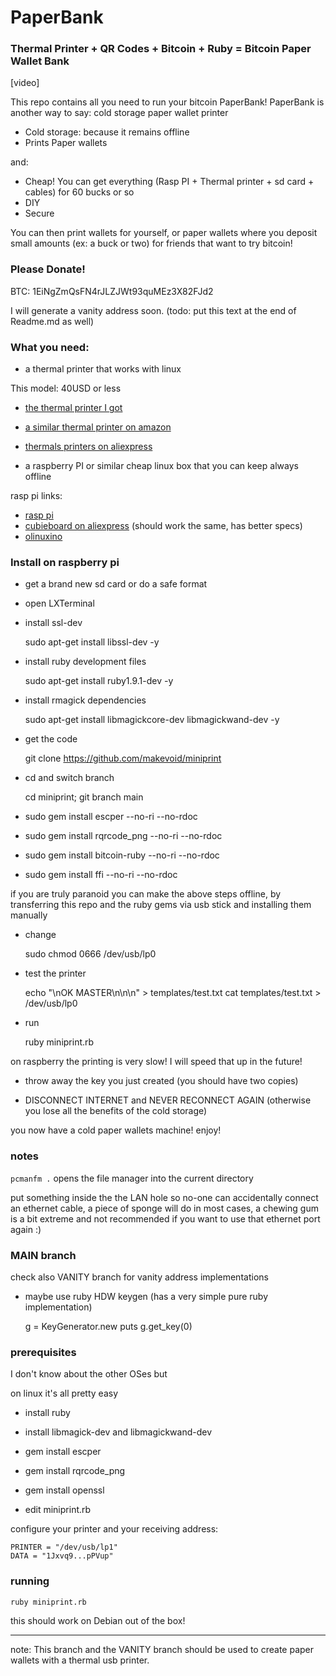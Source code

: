 # PaperBank

### Thermal Printer + QR Codes + Bitcoin + Ruby = Bitcoin Paper Wallet Bank

[video]

This repo contains all you need to run your bitcoin PaperBank!
PaperBank is another way to say: cold storage paper wallet printer

- Cold storage: because it remains offline
- Prints Paper wallets

and:

- Cheap! You can get everything (Rasp PI + Thermal printer + sd card + cables) for 60 bucks or so
- DIY
- Secure


You can then print wallets for yourself, or paper wallets where you deposit small amounts (ex: a buck or two) for friends that want to try bitcoin!


### Please Donate!

BTC: 1EiNgZmQsFN4rJLZJWt93quMEz3X82FJd2

I will generate a vanity address soon.
(todo: put this text at the end of Readme.md as well)


### What you need:

- a thermal printer that works with linux

This model: 40USD or less

- [the thermal printer I got](http://www.aliexpress.com/item/Barcode-scanner-and-58mm-printer-USB-mini-thermal-receipt-printer-ticket-pos-portable-laser-printers-freeshipping/1544271573.html)
- [a similar thermal printer on amazon](http://www.amazon.com/Imagestore-Brainydeal-SC9-2012-High-speed-Receipt/dp/B005HH2YVY/ref=sr_1_2?ie=UTF8&qid=1407576243&sr=8-2&keywords=thermal+printer)
- [thermals printers on aliexpress]("http://www.aliexpress.com/wholesale?SearchText=thermal%20printer")


- a raspberry PI or similar cheap linux box that you can keep always offline


rasp pi links:

- [rasp pi](http://www.element14.com/community/community/raspberry-pi/raspberry-pi-bplus?ICID=rpimain-topban-BPlus)
- [cubieboard on aliexpress](http://www.aliexpress.com/wholesale?SearchText=cubieboard) (should work the same, has better specs)
- [olinuxino](https://www.olimex.com/Products/OLinuXino/A20/A20-OLinuXino-MICRO/open-source-hardware)


### Install on raspberry pi

- get a brand new sd card or do a safe format
- open LXTerminal
    
- install ssl-dev
 
    sudo apt-get install libssl-dev -y
    
- install ruby development files

    sudo apt-get install ruby1.9.1-dev -y

- install rmagick dependencies 

    sudo apt-get install libmagickcore-dev libmagickwand-dev -y
    
- get the code

    git clone https://github.com/makevoid/miniprint

- cd and switch branch

    cd miniprint; git branch main

- sudo gem install escper         --no-ri --no-rdoc
- sudo gem install rqrcode_png    --no-ri --no-rdoc
- sudo gem install bitcoin-ruby   --no-ri --no-rdoc
- sudo gem install ffi            --no-ri --no-rdoc



if you are truly paranoid you can make the above steps offline, by transferring this repo and the ruby gems via usb stick and installing them manually

- change

    sudo chmod 0666 /dev/usb/lp0

- test the printer

  echo "\nOK MASTER\n\n\n" > templates/test.txt
  cat templates/test.txt > /dev/usb/lp0

- run

    ruby miniprint.rb
    

on raspberry the printing is very slow! I will speed that up in the future!

- throw away the key you just created (you should have two copies)
    
- DISCONNECT INTERNET and NEVER RECONNECT AGAIN (otherwise you lose all the benefits of the cold storage)


you now have a cold paper wallets machine! enjoy! 





### notes

`pcmanfm .` opens the file manager into the current directory

put something inside the the LAN hole so no-one can accidentally connect an ethernet cable, a piece of sponge will do  in most cases, a chewing gum is a bit extreme and not recommended if you want to use that ethernet port again :)

### MAIN branch



check also VANITY branch for vanity address implementations




- maybe use ruby HDW keygen (has a very simple pure ruby implementation)

  g = KeyGenerator.new
  puts g.get_key(0)




### prerequisites

I don't know about the other OSes but

on linux it's all pretty easy

- install ruby

- install libmagick-dev and libmagickwand-dev

- gem install escper

- gem install rqrcode_png

- gem install openssl

- edit miniprint.rb

configure your printer and your receiving address:

    PRINTER = "/dev/usb/lp1"
    DATA = "1Jxvq9...pPVup"


### running


    ruby miniprint.rb


this should work on Debian out of the box!


---

note: This branch and the VANITY branch should be used to create paper wallets with a thermal usb printer.
